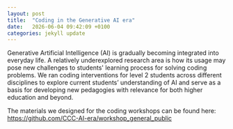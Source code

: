 ```yaml
---
layout: post
title:  "Coding in the Generative AI era"
date:   2026-06-04 09:42:09 +0100
categories: jekyll update
---
```


Generative Artificial Intelligence (AI) is gradually becoming integrated
into everyday life. A relatively underexplored research area is how its usage may
pose new challenges to students' learning process for solving coding problems. We
ran coding interventions for level 2 students across different disciplines to explore current students’ understanding of AI and
serve as a basis for developing new pedagogies with relevance for both higher education and beyond.

The materials we designed for the coding workshops can be found here: https://github.com/CCC-AI-era/workshop_general_public
